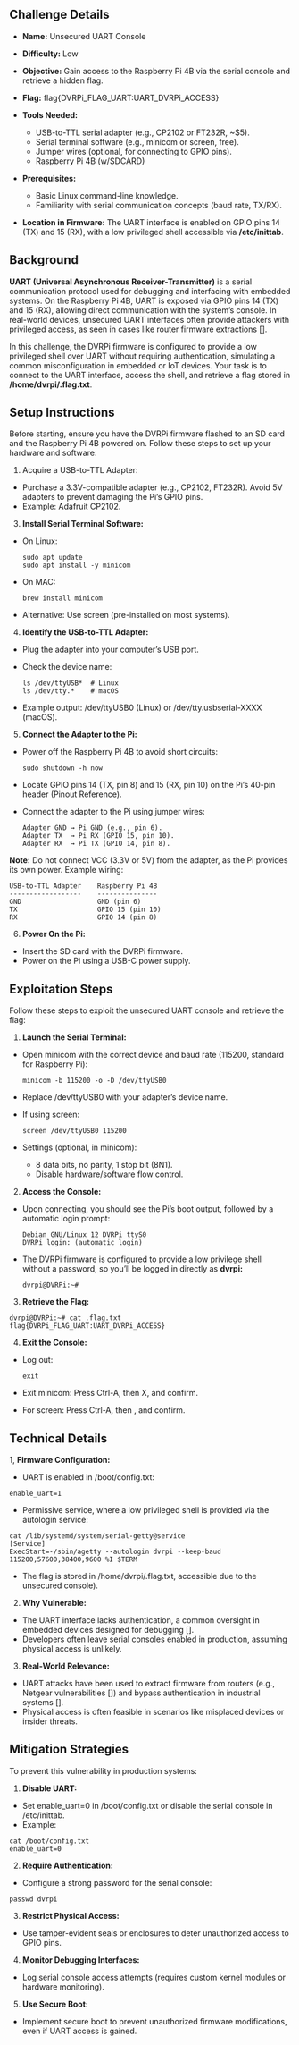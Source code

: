 ## Challenge Details

- **Name:** Unsecured UART Console
- **Difficulty:** Low
- **Objective:** Gain access to the Raspberry Pi 4B via the serial console and retrieve a hidden flag.
- **Flag:** flag{DVRPi_FLAG_UART:UART_DVRPi_ACCESS}
- **Tools Needed:**
  
  - USB-to-TTL serial adapter (e.g., CP2102 or FT232R, ~$5).
  - Serial terminal software (e.g., minicom or screen, free).
  - Jumper wires (optional, for connecting to GPIO pins).
  - Raspberry Pi 4B (w/SDCARD)

- **Prerequisites:**
  
  - Basic Linux command-line knowledge.
  - Familiarity with serial communication concepts (baud rate, TX/RX).

- **Location in Firmware:** The UART interface is enabled on GPIO pins 14 (TX) and 15 (RX), with a low privileged shell accessible via **/etc/inittab**.
  
## Background

**UART (Universal Asynchronous Receiver-Transmitter)** is a serial communication protocol used for debugging and interfacing with embedded systems. On the Raspberry Pi 4B, UART is exposed via GPIO pins 14 (TX) and 15 (RX), allowing direct communication with the system’s console. In real-world devices, unsecured UART interfaces often provide attackers with privileged access, as seen in cases like router firmware extractions [].

In this challenge, the DVRPi firmware is configured to provide a low privileged shell over UART without requiring authentication, simulating a common misconfiguration in embedded or IoT devices. Your task is to connect to the UART interface, access the shell, and retrieve a flag stored in **/home/dvrpi/.flag.txt**.

## Setup Instructions

Before starting, ensure you have the DVRPi firmware flashed to an SD card and the Raspberry Pi 4B powered on. Follow these steps to set up your hardware and software:

1. Acquire a USB-to-TTL Adapter:
   
  - Purchase a 3.3V-compatible adapter (e.g., CP2102, FT232R). Avoid 5V adapters to prevent damaging the Pi’s GPIO pins.
  - Example: Adafruit CP2102.
      
3. **Install Serial Terminal Software:**
   
  - On Linux:
   
    ```
    sudo apt update
    sudo apt install -y minicom
    ```
   
  - On MAC:
   
    ```
    brew install minicom
    ```
     
  - Alternative: Use screen (pre-installed on most systems).

4. **Identify the USB-to-TTL Adapter:**
   
  - Plug the adapter into your computer’s USB port.
  - Check the device name:
    
    ```
    ls /dev/ttyUSB*  # Linux
    ls /dev/tty.*    # macOS
    ```
  
  - Example output: /dev/ttyUSB0 (Linux) or /dev/tty.usbserial-XXXX (macOS).

5. **Connect the Adapter to the Pi:**
   
  - Power off the Raspberry Pi 4B to avoid short circuits:
  
    ```
    sudo shutdown -h now
    ```
  
  - Locate GPIO pins 14 (TX, pin 8) and 15 (RX, pin 10) on the Pi’s 40-pin header (Pinout Reference).
  - Connect the adapter to the Pi using jumper wires:
    
    ```
    Adapter GND → Pi GND (e.g., pin 6).
    Adapter TX  → Pi RX (GPIO 15, pin 10).
    Adapter RX  → Pi TX (GPIO 14, pin 8).
    ```
  
  **Note:** Do not connect VCC (3.3V or 5V) from the adapter, as the Pi provides its own power.
  Example wiring:
  
  ```
  USB-to-TTL Adapter    Raspberry Pi 4B
  ------------------    ---------------
  GND                   GND (pin 6)
  TX                    GPIO 15 (pin 10)
  RX                    GPIO 14 (pin 8)
  ```

6. **Power On the Pi:**
   
  - Insert the SD card with the DVRPi firmware.
  - Power on the Pi using a USB-C power supply.

## Exploitation Steps

Follow these steps to exploit the unsecured UART console and retrieve the flag:

1. **Launch the Serial Terminal:**
   
  - Open minicom with the correct device and baud rate (115200, standard for Raspberry Pi):
  
    ```
    minicom -b 115200 -o -D /dev/ttyUSB0
    ```
  
  - Replace /dev/ttyUSB0 with your adapter’s device name.
  - If using screen:
  
    ```
    screen /dev/ttyUSB0 115200
    ```
  
  - Settings (optional, in minicom):
    
    - 8 data bits, no parity, 1 stop bit (8N1).
    - Disable hardware/software flow control.

2. **Access the Console:**

  - Upon connecting, you should see the Pi’s boot output, followed by a automatic login prompt:
  
    ```
    Debian GNU/Linux 12 DVRPi ttyS0
    DVRPi login: (automatic login)
    ```
  
  - The DVRPi firmware is configured to provide a low privilege shell without a password, so you’ll be logged in directly as **dvrpi:**
  
    ```
    dvrpi@DVRPi:~#
    ```

3. **Retrieve the Flag:**

  ```
  dvrpi@DVRPi:~# cat .flag.txt
  flag{DVRPi_FLAG_UART:UART_DVRPi_ACCESS}
  ```

4. **Exit the Console:**

  - Log out:
  
    ```
    exit
    ```
  
  - Exit minicom: Press Ctrl-A, then X, and confirm.
  - For screen: Press Ctrl-A, then \, and confirm.

## Technical Details

1, **Firmware Configuration:**
   
   - UART is enabled in /boot/config.txt:
     
  ```
  enable_uart=1
  ```
   
   - Permissive service, where a low privileged shell is provided via the autologin service:
  
  ```
  cat /lib/systemd/system/serial-getty@service
  [Service]
  ExecStart=-/sbin/agetty --autologin dvrpi --keep-baud 115200,57600,38400,9600 %I $TERM 
  ```
  
   - The flag is stored in /home/dvrpi/.flag.txt, accessible due to the unsecured console).

2. **Why Vulnerable:**

  - The UART interface lacks authentication, a common oversight in embedded devices designed for debugging [].
  - Developers often leave serial consoles enabled in production, assuming physical access is unlikely.

3. **Real-World Relevance:**

  - UART attacks have been used to extract firmware from routers (e.g., Netgear vulnerabilities []) and bypass authentication in industrial systems [].
  - Physical access is often feasible in scenarios like misplaced devices or insider threats.

## Mitigation Strategies

To prevent this vulnerability in production systems:

1. **Disable UART:**

  - Set enable_uart=0 in /boot/config.txt or disable the serial console in /etc/inittab.
  - Example:
  
 ```
 cat /boot/config.txt
 enable_uart=0
 ```

2. **Require Authentication:**

  - Configure a strong password for the serial console:
  
 ```
 passwd dvrpi
 ```

3. **Restrict Physical Access:**

  - Use tamper-evident seals or enclosures to deter unauthorized access to GPIO pins.

4. **Monitor Debugging Interfaces:**

  - Log serial console access attempts (requires custom kernel modules or hardware monitoring).

5. **Use Secure Boot:**

  - Implement secure boot to prevent unauthorized firmware modifications, even if UART access is gained.
